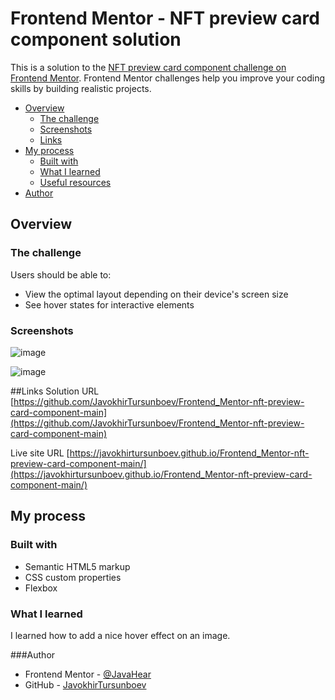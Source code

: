 # Frontend Mentor - NFT preview card component solution

This is a solution to the [NFT preview card component challenge on Frontend Mentor](https://www.frontendmentor.io/challenges/nft-preview-card-component-SbdUL_w0U). Frontend Mentor challenges help you improve your coding skills by building realistic projects.


- [Overview](#overview)
  - [The challenge](#the-challenge)
  - [Screenshots](#screenshots)
  - [Links](#links)
- [My process](#my-process)
  - [Built with](#built-with)
  - [What I learned](#what-i-learned)
  - [Useful resources](#useful-resources)
- [Author](#author)

## Overview

### The challenge

Users should be able to:

- View the optimal layout depending on their device's screen size
- See hover states for interactive elements

### Screenshots
![image](https://user-images.githubusercontent.com/93634237/211179740-9bcd8435-79b5-4cf1-9ae7-0d25e9baa489.png)

![image](https://user-images.githubusercontent.com/93634237/211179589-d23a85c5-d179-492e-a7c8-4dba1546cf07.png)

##Links
Solution URL [https://github.com/JavokhirTursunboev/Frontend_Mentor-nft-preview-card-component-main](https://github.com/JavokhirTursunboev/Frontend_Mentor-nft-preview-card-component-main)

Live site URL [https://javokhirtursunboev.github.io/Frontend_Mentor-nft-preview-card-component-main/](https://javokhirtursunboev.github.io/Frontend_Mentor-nft-preview-card-component-main/)

## My process

### Built with

- Semantic HTML5 markup
- CSS custom properties
- Flexbox

### What I learned

I learned how to add a nice hover effect on an image.

###Author
- Frontend Mentor - [@JavaHear](https://www.frontendmentor.io/profile/JavaHear)
- GitHub - [JavokhirTursunboev](https://github.com/JavokhirTursunboev)

